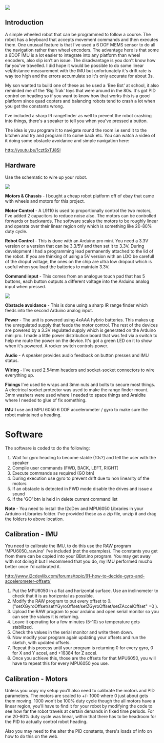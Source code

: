 ![](https://github.com/lawsonkeith/Bee-Bot/blob/master/132___09/MAIN.JPG)


## Introduction

A simple wheeled robot that can be programmed to follow a course.  The robot has a keyboard that accepts movement commands and then executes them.  One unusual feature is that I've used a 6 DOF MEMS sensor to do all the navigation rather than wheel encoders.  The advantage here is that some a 6DOF IMU is a lot easier to integrate into any platform than wheel encoders, also slip isn't an issue.  The disadvantage is you don't know how far you've travelled.  I did hope it would be possible to do some linear vel/distance measurement with the IMU but unfortunately it's drift rate is way too high and the errors accumulate so it's only accurate for about 3s.

My son wanted to build one of these as he used a 'Bee Bot' at school, it also reminded me of the 'Big Trak' toys that were around in the 80s.  It's got PID control on heading so if you want to know how that works this is a good platform since quad copters and balancing robots tend to crash a lot when you get the constants wrong.  

I've included a sharp IR rangefinder as well to prevent the robot crashing into things, there's a speaker to tell you when you've pressed a button.

The idea is you program it to navigate round the room i.e send it to the kitchen and try and program it to come back etc.  You can watch a video of it doing some obstacle avoidance and simple navigation here:

http://youtu.be/1cztSxTJ8SI


## Hardware
Use the schematic to wire up your robot.  

![](https://github.com/lawsonkeith/Bee-Bot/blob/master/Schematic.png)


**Motors & Chassis** -
I bought a cheap robot platform off of ebay that came with wheels and motors for this project.

**Motor Control** -
A L9110 is used to proportionally control the two motors, I've added 2 capacitors to reduce noise also.  The motors can be controlled forwards or backwards.  The software scales the motors to be roughly linear and operate over their linear region only which is something like 20-80% duty cycle.

**Robot Control** -
This is done with an Arduino pro mini.  You need a 3.3V version or a version that can be 3.3/5V and then set it to 3.3V.  During development I had a programming lead permanently attached to the lid of the robot.  If you are thinking of using a 5V version with an LDO be carefull of the droput voltage, the ones on the chip are ultra low dropout which is useful when you load the batteries to maintain 3.3V.

**Command input** -
This comes from an analogue touch pad that has 5 buttons, each button outputs a different voltage into the Arduino analog input when pressed.

![](https://github.com/lawsonkeith/Bee-Bot/blob/master/132___09/IMG_1122.JPG)

**Obstacle avoidance** -
This is done using a sharp IR range finder which feeds into the second Arduino analog input.

**Power** -
The unit is powered using 4xAAA hybrio batteries. This makes up the unregulated supply that feeds the motor control.  The rest of the devices are powered by a 3.3V regulated supply which is generated on the Arduino mini pro.  I made a little power distribution board that was fed via a switch to help me route the power on the device.  It's got a green LED on it to show when it's powered.  A rocker switch controls power.

**Audio** -
A speaker provides audio feedback on button presses and IMU status.

**Wiring** -
I've used 2.54mm headers and socket-socket connectors to wire everything up.

**Fixings**
I've used tie wraps and 3mm nuts and bolts to secure most things.  A electrical socket protector was used to make the range finder mount.  3mm washers were used where I needed to space things and Araldite where I needed to glue of fix something.

**IMU**
I use and MPU 6050 6 DOF accelerometer / gyro to make sure the robot maintained a heading.  


# Software

The software is coded to do the following:

1. Wait for gyro heading to become stable (10s?) and tell the user with the speaker
2. Compile user commands (FWD, BACK, LEFT, RIGHT)
3. Execute commands as required (GO btn)
4. During execution use gyro to prevent drift due to non linearity of the motors
5. If an obstacle is detected in FWD mode disable the drives and issue a sound
6. If the 'GO' btn is held in delete current command list


**Note** - You need to install the I2cDev and MPU6050 Libraries in your Arduino->Libraries folder.  I've provided these as a zip file, unzip it and drag the folders to above location.


## Calibration - IMU
You need to calibrate the IMU, to do this use the RAW program 'MPU6050_raw.ino' I've included (not the examples).  The constants you get from there can be copied into your BBot.ino program.  You may get away with not doing it but I recommend that you do, my IMU performed mucho better once I'd calibrated it.

http://www.i2cdevlib.com/forums/topic/91-how-to-decide-gyro-and-accelerometer-offsett/

1. Put the MPU6050 in a flat and horizontal surface. Use an inclinometer to check that it is as horizontal as possible.
2. Modify the RAW program to put every offset to 0. ("setXGyroOffset/setYGyroOffset/setZGyroOffset/setZAccelOffset"  =0 ).
3. Upload the RAW program to your arduino and open serial monitor so you can see the values it is returning.
4. Leave it operating for a few minutes (5-10) so temperature gets stabilized.
5. Check the values in the serial monitor and write them down.
6. Now modify your program again updating your offsets and run the sketch, with updated offsets.
7. Repeat this process until your program is returning 0 for every gyro, 0 for X and Y accel, and +16384 for Z accel.
8. Once you achieve this, those are the offsets for that MPU6050, you will have to repeat this for every MPU6050 you use.


## Calibration - Motors
Unless you copy my setup you'll also need to calibrate the motors and PID parameters.  The motors are scaled to +/- 1000 where 0 just about gets them moving.  1000 won't be 100% duty cycle though the all motors have a linear region, you'll have to find it for your robot by modifying the code to see how far the robot travels at certain demands in fixed time periods.  For me 20-80% duty cycle was linear, within that there has to be headroom for the PID to actually control robot heading.

Also you may need to the alter the PID constants, there's loads of info on how to do this on the web.



